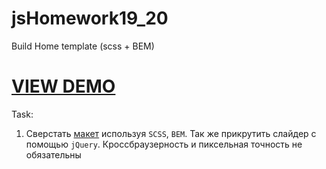 # jsHomework19_20
Build Home template (scss + BEM)
<h1><a href="https://logolevel.github.io/jsHomework19_20/dist/">VIEW DEMO</a></h1>

<p>Task:</p>
<ol>
<li>Сверстать <a href="/goit-fe/markup_fe2o/blob/master/js_19-20/homework19_20.psd">макет</a> используя <code>SCSS</code>, <code>BEM</code>. Так же прикрутить слайдер с помощью <code>jQuery</code>. Кроссбраузерность и пиксельная точность не обязательны</li>
</ol>

